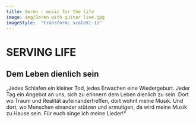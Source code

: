 ```yaml
---
title: Søren - music for the life
image: img/Soren with guitar live.jpg
imageStyle:  "transform: scaleX(-1)"
---
```


# SERVING LIFE

## Dem Leben dienlich sein


„Jedes Schlafen ein kleiner Tod, jedes Erwachen eine Wiedergeburt. 
Jeder Tag ein Angebot an uns, sich zu erinnern dem Leben dienlich zu sein.
Dort wo Traum und Realität aufeinandertreffen, dort wohnt meine Musik. 
Und dort, wo Menschen einander stützen und ermutigen, da wird meine Musik zu Hause sein. 
Für euch singe ich meine Lieder!“
